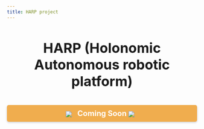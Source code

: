 ```yaml
---
title: HARP project
---
```


<center>
 <h1 style="font-size: 36px; font-weight: bold;"> HARP (Holonomic Autonomous robotic platform) </h1>
</center>

<br>
<div style="background-color:#f0ad4e; color:#ffffff; padding:10px; text-align:center; font-size:20px; font-weight:bold; border-radius:5px; box-shadow: 0px 2px 5px rgba(0, 0, 0, 0.2);">
    <img src="https://img.icons8.com/ios-filled/50/000000/under-construction.png" style="vertical-align: middle; margin-right: 10px; background-color: transparent;">
    Coming Soon
    <img src="https://img.icons8.com/ios-filled/50/000000/under-construction.png" style="vertical-align: middle; margin-right: 10px; background-color: transparent;">
</div>
<br>
